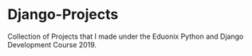 # Django-Projects
Collection of Projects that I made under the Eduonix Python and Django Development Course 2019.

